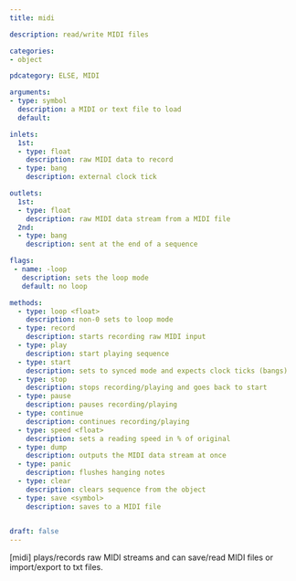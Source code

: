 ```yaml
---
title: midi

description: read/write MIDI files

categories:
- object

pdcategory: ELSE, MIDI

arguments:
- type: symbol
  description: a MIDI or text file to load
  default:

inlets:
  1st:
  - type: float
    description: raw MIDI data to record
  - type: bang
    description: external clock tick

outlets:
  1st:
  - type: float
    description: raw MIDI data stream from a MIDI file
  2nd:
  - type: bang
    description: sent at the end of a sequence

flags: 
 - name: -loop
   description: sets the loop mode
   default: no loop

methods:
  - type: loop <float>
    description: non-0 sets to loop mode
  - type: record
    description: starts recording raw MIDI input
  - type: play
    description: start playing sequence
  - type: start
    description: sets to synced mode and expects clock ticks (bangs)
  - type: stop
    description: stops recording/playing and goes back to start
  - type: pause
    description: pauses recording/playing
  - type: continue
    description: continues recording/playing
  - type: speed <float>
    description: sets a reading speed in % of original
  - type: dump
    description: outputs the MIDI data stream at once
  - type: panic
    description: flushes hanging notes
  - type: clear
    description: clears sequence from the object
  - type: save <symbol>
    description: saves to a MIDI file
 

draft: false
---
```


[midi] plays/records raw MIDI streams and can save/read MIDI files or import/export to txt files.

